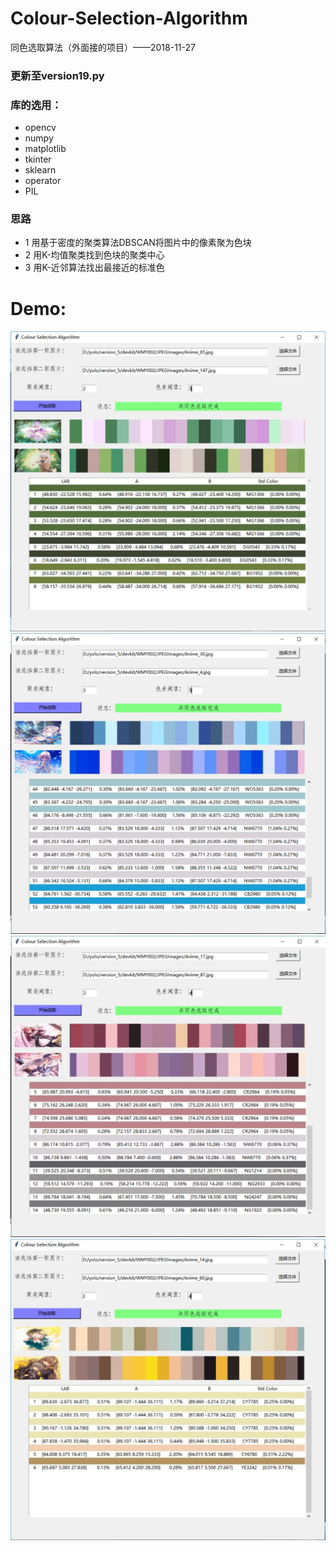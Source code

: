 # Colour-Selection-Algorithm
同色选取算法（外面接的项目）——2018-11-27
### 更新至version19.py
### 库的选用：
- opencv
- numpy
- matplotlib
- tkinter
- sklearn
- operator
- PIL
### 思路
- 1 用基于密度的聚类算法DBSCAN将图片中的像素聚为色块
- 2 用K-均值聚类找到色块的聚类中心
- 3 用K-近邻算法找出最接近的标准色
# Demo:
![](images/5.jpg)
![](images/6.jpg)
![](images/7.jpg)
![](images/8.jpg)
